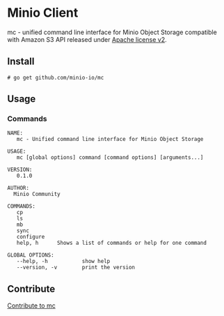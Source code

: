 # Minio Client

mc - unified command line interface for Minio Object Storage compatible with Amazon S3 API released under [Apache license v2](./LICENSE).

## Install

```
# go get github.com/minio-io/mc
```

## Usage

### Commands
```
NAME:
   mc - Unified command line interface for Minio Object Storage

USAGE:
   mc [global options] command [command options] [arguments...]

VERSION:
   0.1.0

AUTHOR:
  Minio Community

COMMANDS:
   cp
   ls
   mb
   sync
   configure
   help, h      Shows a list of commands or help for one command

GLOBAL OPTIONS:
   --help, -h           show help
   --version, -v        print the version
```

## Contribute

[Contribute to mc](./CONTRIBUTING.md)
